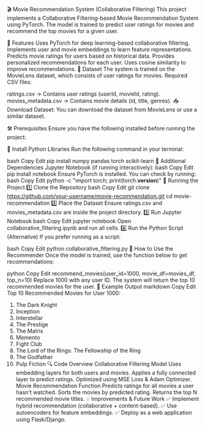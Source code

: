 🎬 Movie Recommendation System (Collaborative Filtering)
This project implements a Collaborative Filtering-based Movie Recommendation System using PyTorch. The model is trained to predict user ratings for movies and recommend the top movies for a given user.

📌 Features
Uses PyTorch for deep learning-based collaborative filtering.
Implements user and movie embeddings to learn feature representations.
Predicts movie ratings for users based on historical data.
Provides personalized recommendations for each user.
Uses cosine similarity to improve recommendations.
📂 Dataset
The system is trained on the MovieLens dataset, which consists of user ratings for movies.
Required CSV files:

ratings.csv → Contains user ratings (userId, movieId, rating).
movies_metadata.csv → Contains movie details (id, title, genres).
📥 Download Dataset:
You can download the dataset from MovieLens or use a similar dataset.

🛠️ Prerequisites
Ensure you have the following installed before running the project:

🔹 Install Python Libraries
Run the following command in your terminal:

bash
Copy
Edit
pip install numpy pandas torch scikit-learn
🔹 Additional Dependencies
Jupyter Notebook (if running interactively):
bash
Copy
Edit
pip install notebook
Ensure PyTorch is installed. You can check by running:
bash
Copy
Edit
python -c "import torch; print(torch.__version__)"
🚀 Running the Project
1️⃣ Clone the Repository
bash
Copy
Edit
git clone https://github.com/your-username/movie-recommendation.git
cd movie-recommendation
2️⃣ Place the Dataset
Ensure ratings.csv and movies_metadata.csv are inside the project directory.
3️⃣ Run Jupyter Notebook
bash
Copy
Edit
jupyter notebook
Open collaborative_filtering.ipynb and run all cells.
4️⃣ Run the Python Script (Alternative)
If you prefer running as a script:

bash
Copy
Edit
python collaborative_filtering.py
📝 How to Use the Recommender
Once the model is trained, use the function below to get recommendations:

python
Copy
Edit
recommend_movies(user_id=1000, movie_df=movies_df, top_n=10)
Replace 1000 with any user ID.
The system will return the top 10 recommended movies for the user.
🎥 Example Output
markdown
Copy
Edit
Top 10 Recommended Movies for User 1000:
1. The Dark Knight
2. Inception
3. Interstellar
4. The Prestige
5. The Matrix
6. Memento
7. Fight Club
8. The Lord of the Rings: The Fellowship of the Ring
9. The Godfather
10. Pulp Fiction
🔍 Code Overview
Collaborative Filtering Model
Uses embedding layers for both users and movies.
Applies a fully connected layer to predict ratings.
Optimized using MSE Loss & Adam Optimizer.
Movie Recommendation Function
Predicts ratings for all movies a user hasn't watched.
Sorts the movies by predicted rating.
Returns the top N recommended movie titles.
💡 Improvements & Future Work
✅ Implement hybrid recommendation (collaborative + content-based).
✅ Use autoencoders for feature embeddings.
✅ Deploy as a web application using Flask/Django.
